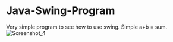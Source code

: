 # Java-Swing-Program
Very simple program to see how to use swing.
Simple a+b = sum.
![Screenshot_4](https://user-images.githubusercontent.com/86914229/199257215-baad57f0-ddcf-46e0-aae2-5f38d77b3970.png)
